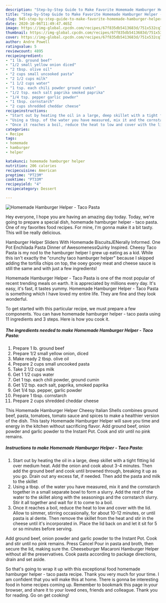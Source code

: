 ```yaml
---
description: "Step-by-Step Guide to Make Favorite Homemade Hamburger Helper - Taco Pasta"
title: "Step-by-Step Guide to Make Favorite Homemade Hamburger Helper - Taco Pasta"
slug: 945-step-by-step-guide-to-make-favorite-homemade-hamburger-helper-taco-pasta
date: 2020-10-06T11:49:47.465Z
image: https://img-global.cpcdn.com/recipes/67f835db5413683d/751x532cq70/homemade-hamburger-helper-taco-pasta-recipe-main-photo.jpg
thumbnail: https://img-global.cpcdn.com/recipes/67f835db5413683d/751x532cq70/homemade-hamburger-helper-taco-pasta-recipe-main-photo.jpg
cover: https://img-global.cpcdn.com/recipes/67f835db5413683d/751x532cq70/homemade-hamburger-helper-taco-pasta-recipe-main-photo.jpg
author: Andre Powell
ratingvalue: 5
reviewcount: 4895
recipeingredient:
- "1 lb. ground beef"
- "1/2 small yellow onion diced"
- "2 tbsp. olive oil"
- "2 cups small uncooked pasta"
- "2 1/2 cups milk"
- "1 1/2 cups water"
- "1 tsp. each chili powder ground cumin"
- "1/2 tsp. each salt paprika smoked paprika"
- "1/4 tsp. pepper garlic powder"
- "1 tbsp. cornstarch"
- "2 cups shredded cheddar cheese"
recipeinstructions:
- "Start out by heating the oil in a large, deep skillet with a tight fitting lid over medium heat. Add the onion and cook about 3-4 minutes. Then add the ground beef and cook until browned through, breaking it up as you go. Drain out any excess fat, if needed. Then add the pasta and milk to the skillet"
- "Using a tbsp. of the water you have measured, mix it and the cornstarch together in a small separate bowl to form a slurry. Add the rest of the water to the skillet along with the seasonings and the cornstarch slurry. Stir it all together and wait for it to come to a boil."
- "Once it reaches a boil, reduce the heat to low and cover with the lid. Allow to simmer, stirring occasionally, for about 10-12 minutes, or until pasta is al dente. Then remove the skillet from the heat and stir in the cheese until it&#39;s incorporated in. Place the lid back on and let it sit for 5 or so minutes before serving."
categories:
- Recipe
tags:
- homemade
- hamburger
- helper

katakunci: homemade hamburger helper 
nutrition: 206 calories
recipecuisine: American
preptime: "PT23M"
cooktime: "PT33M"
recipeyield: "4"
recipecategory: Dessert

---
```



![Homemade Hamburger Helper - Taco Pasta](https://img-global.cpcdn.com/recipes/67f835db5413683d/751x532cq70/homemade-hamburger-helper-taco-pasta-recipe-main-photo.jpg)

Hey everyone, I hope you are having an amazing day today. Today, we're going to prepare a special dish, homemade hamburger helper - taco pasta. One of my favorites food recipes. For mine, I'm gonna make it a bit tasty. This will be really delicious.

Hamburger Helper Sliders With Homemade BiscuitsJENerally Informed. One Pot Enchilada Pasta Dinner of AwesomenessQuirky Inspired. Cheesy Taco Pasta is my nod to the hamburger helper I grew up eating as a kid. While this isn&#39;t exactly the &#34;crunchy taco hamburger helper&#34; because I skipped adding the tortilla chips on top, the ooey gooey meat and cheese sauce is still the same and with just a few ingredients!

Homemade Hamburger Helper - Taco Pasta is one of the most popular of recent trending meals on earth. It is appreciated by millions every day. It's easy, it's fast, it tastes yummy. Homemade Hamburger Helper - Taco Pasta is something which I have loved my entire life. They are fine and they look wonderful.


To get started with this particular recipe, we must prepare a few components. You can have homemade hamburger helper - taco pasta using 11 ingredients and 3 steps. Here is how you cook it.

<!--inarticleads1-->

##### The ingredients needed to make Homemade Hamburger Helper - Taco Pasta:

1. Prepare 1 lb. ground beef
1. Prepare 1/2 small yellow onion, diced
1. Make ready 2 tbsp. olive oil
1. Prepare 2 cups small uncooked pasta
1. Take 2 1/2 cups milk
1. Get 1 1/2 cups water
1. Get 1 tsp. each chili powder, ground cumin
1. Get 1/2 tsp. each salt, paprika, smoked paprika
1. Get 1/4 tsp. pepper, garlic powder
1. Prepare 1 tbsp. cornstarch
1. Prepare 2 cups shredded cheddar cheese


This Homemade Hamburger Helper Cheesy Italian Shells combines ground beef, pasta, tomatoes, tomato sauce and spices to make a healthier version of the dish. This tasty Homemade Hamburger Helper will save you time and energy in the kitchen without sacrificing flavor. Add ground beef, onion powder and garlic powder to the Instant Pot. Cook and stir until no pink remains. 

<!--inarticleads2-->

##### Instructions to make Homemade Hamburger Helper - Taco Pasta:

1. Start out by heating the oil in a large, deep skillet with a tight fitting lid over medium heat. Add the onion and cook about 3-4 minutes. Then add the ground beef and cook until browned through, breaking it up as you go. Drain out any excess fat, if needed. Then add the pasta and milk to the skillet
1. Using a tbsp. of the water you have measured, mix it and the cornstarch together in a small separate bowl to form a slurry. Add the rest of the water to the skillet along with the seasonings and the cornstarch slurry. Stir it all together and wait for it to come to a boil.
1. Once it reaches a boil, reduce the heat to low and cover with the lid. Allow to simmer, stirring occasionally, for about 10-12 minutes, or until pasta is al dente. Then remove the skillet from the heat and stir in the cheese until it&#39;s incorporated in. Place the lid back on and let it sit for 5 or so minutes before serving.


Add ground beef, onion powder and garlic powder to the Instant Pot. Cook and stir until no pink remains. Press Cancel Pour in pasta and broth, then secure the lid, making sure the. Cheeseburger Macaroni Hamburger Helper without all the preservatives. Cook pasta according to package directions, drain and set aside. 

So that's going to wrap it up with this exceptional food homemade hamburger helper - taco pasta recipe. Thank you very much for your time. I am confident that you will make this at home. There is gonna be interesting food in home recipes coming up. Remember to bookmark this page in your browser, and share it to your loved ones, friends and colleague. Thank you for reading. Go on get cooking!
